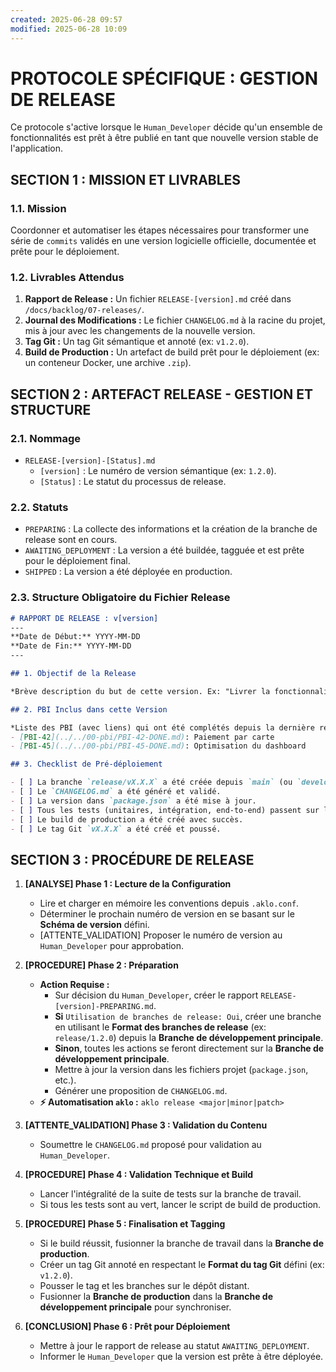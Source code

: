 ```yaml
---
created: 2025-06-28 09:57
modified: 2025-06-28 10:09
---
```

# PROTOCOLE SPÉCIFIQUE : GESTION DE RELEASE

Ce protocole s'active lorsque le `Human_Developer` décide qu'un ensemble de fonctionnalités est prêt à être publié en tant que nouvelle version stable de l'application.

## SECTION 1 : MISSION ET LIVRABLES

### 1.1. Mission

Coordonner et automatiser les étapes nécessaires pour transformer une série de `commits` validés en une version logicielle officielle, documentée et prête pour le déploiement.

### 1.2. Livrables Attendus

1.  **Rapport de Release :** Un fichier `RELEASE-[version].md` créé dans `/docs/backlog/07-releases/`.
2.  **Journal des Modifications :** Le fichier `CHANGELOG.md` à la racine du projet, mis à jour avec les changements de la nouvelle version.
3.  **Tag Git :** Un tag Git sémantique et annoté (ex: `v1.2.0`).
4.  **Build de Production :** Un artefact de build prêt pour le déploiement (ex: un conteneur Docker, une archive `.zip`).

## SECTION 2 : ARTEFACT RELEASE - GESTION ET STRUCTURE

### 2.1. Nommage

-   `RELEASE-[version]-[Status].md`
    -   `[version]` : Le numéro de version sémantique (ex: `1.2.0`).
    -   `[Status]` : Le statut du processus de release.

### 2.2. Statuts

-   `PREPARING` : La collecte des informations et la création de la branche de release sont en cours.
-   `AWAITING_DEPLOYMENT` : La version a été buildée, tagguée et est prête pour le déploiement final.
-   `SHIPPED` : La version a été déployée en production.

### 2.3. Structure Obligatoire du Fichier Release

```markdown
# RAPPORT DE RELEASE : v[version]
---
**Date de Début:** YYYY-MM-DD
**Date de Fin:** YYYY-MM-DD
---

## 1. Objectif de la Release

*Brève description du but de cette version. Ex: "Livrer la fonctionnalité de paiement par carte et corriger les bugs de performance sur le dashboard."*

## 2. PBI Inclus dans cette Version

*Liste des PBI (avec liens) qui ont été complétés depuis la dernière release et qui sont inclus ici. Cette liste sert de base pour générer le CHANGELOG.*
- [PBI-42](../../00-pbi/PBI-42-DONE.md): Paiement par carte
- [PBI-45](../../00-pbi/PBI-45-DONE.md): Optimisation du dashboard

## 3. Checklist de Pré-déploiement

- [ ] La branche `release/vX.X.X` a été créée depuis `main` (ou `develop`).
- [ ] Le `CHANGELOG.md` a été généré et validé.
- [ ] La version dans `package.json` a été mise à jour.
- [ ] Tous les tests (unitaires, intégration, end-to-end) passent sur la branche de release.
- [ ] Le build de production a été créé avec succès.
- [ ] Le tag Git `vX.X.X` a été créé et poussé.
```

## SECTION 3 : PROCÉDURE DE RELEASE

1.  **[ANALYSE] Phase 1 : Lecture de la Configuration**
    -   Lire et charger en mémoire les conventions depuis `.aklo.conf`.
    -   Déterminer le prochain numéro de version en se basant sur le **Schéma de version** défini.
    -   [ATTENTE_VALIDATION] Proposer le numéro de version au `Human_Developer` pour approbation.

2.  **[PROCEDURE] Phase 2 : Préparation**
    - **Action Requise :**
        -   Sur décision du `Human_Developer`, créer le rapport `RELEASE-[version]-PREPARING.md`.
        -   **Si** `Utilisation de branches de release: Oui`, créer une branche en utilisant le **Format des branches de release** (ex: `release/1.2.0`) depuis la **Branche de développement principale**.
        -   **Sinon**, toutes les actions se feront directement sur la **Branche de développement principale**.
        -   Mettre à jour la version dans les fichiers projet (`package.json`, etc.).
        -   Générer une proposition de `CHANGELOG.md`.
    - **⚡ Automatisation `aklo` :** `aklo release <major|minor|patch>`

3.  **[ATTENTE_VALIDATION] Phase 3 : Validation du Contenu**
    -   Soumettre le `CHANGELOG.md` proposé pour validation au `Human_Developer`.

4.  **[PROCEDURE] Phase 4 : Validation Technique et Build**
    -   Lancer l'intégralité de la suite de tests sur la branche de travail.
    -   Si tous les tests sont au vert, lancer le script de build de production.

5.  **[PROCEDURE] Phase 5 : Finalisation et Tagging**
    -   Si le build réussit, fusionner la branche de travail dans la **Branche de production**.
    -   Créer un tag Git annoté en respectant le **Format du tag Git** défini (ex: `v1.2.0`).
    -   Pousser le tag et les branches sur le dépôt distant.
    -   Fusionner la **Branche de production** dans la **Branche de développement principale** pour synchroniser.

6.  **[CONCLUSION] Phase 6 : Prêt pour Déploiement**
    -   Mettre à jour le rapport de release au statut `AWAITING_DEPLOYMENT`.
    -   Informer le `Human_Developer` que la version est prête à être déployée.